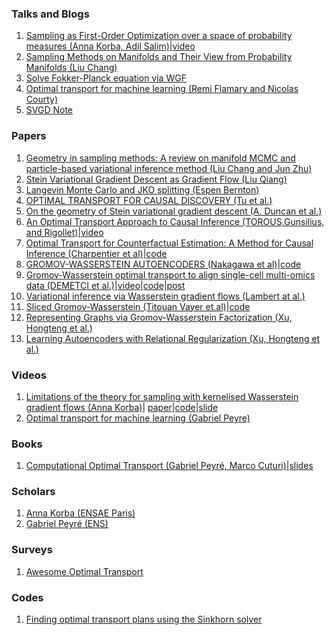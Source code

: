 ### Talks and Blogs
1. [Sampling as First-Order Optimization over a space of probability measures (Anna Korba, Adil Salim)](https://akorba.github.io/resources/Baltimore_July2022_ICMLtutorial.pdf)|[video](https://icml.cc/virtual/2022/tutorial/18437)
2. [Sampling Methods on Manifolds and Their View from Probability Manifolds (Liu Chang)](https://changliu00.github.io/static/ManifoldSampling-ChangLiu.pdf)
3. [Solve Fokker-Planck equation via WGF](https://github.com/woodssss/Solve-Fokker-Planck-equation-by-Gradient-flow-in-Wasserstein-metric)
4. [Optimal transport for machine learning (Remi Flamary and Nicolas Courty)](https://remi.flamary.com/cours/otml/OTML_ISBI_2019_OTintro.pdf)
5. [SVGD Note](https://github.com/2019ChenGong/RL-Paper-notes/blob/main/2019_11_22_Stein_Variational_Gradient_Descent__A_General_Purpose_Bayesian_Inference_Algorithm.pdf)


### Papers
1. [Geometry in sampling methods: A review on manifold MCMC and particle-based variational inference method (Liu Chang and Jun Zhu)](https://changliu00.github.io/static/Geometry%20in%20sampling%20methods%20-%20public.pdf)
2. [Stein Variational Gradient Descent as Gradient Flow (Liu Qiang)](https://proceedings.neurips.cc/paper/2017/file/17ed8abedc255908be746d245e50263a-Paper.pdf)
3. [Langevin Monte Carlo and JKO splitting (Espen Bernton)](http://proceedings.mlr.press/v75/bernton18a/bernton18a.pdf)    
4. [OPTIMAL TRANSPORT FOR CAUSAL DISCOVERY (Tu et al.)](https://arxiv.org/pdf/2201.09366.pdf)
5. [On the geometry of Stein variational gradient descent (A. Duncan et al.)](https://arxiv.org/pdf/1912.00894.pdf)   
6. [An Optimal Transport Approach to Causal Inference (TOROUS,Gunsilius, and Rigollet)](https://arxiv.org/pdf/2108.05858.pdf)|[video](https://www.youtube.com/watch?v=m4GohwSZUdY) 
7. [Optimal Transport for Counterfactual Estimation: A Method for Causal Inference (Charpentier et al)](https://arxiv.org/pdf/2301.07755.pdf)|[code](https://github.com/3wen/counterfactual-estimation-optimal-transport)
8. [GROMOV-WASSERSTEIN AUTOENCODERS (Nakagawa et al)](https://arxiv.org/pdf/2209.07007.pdf)|[code](https://github.com/ganmodokix/gwae/blob/main/models/causal.py)
9. [Gromov-Wasserstein optimal transport to align single-cell multi-omics data (DEMETCI et al.)](https://www.liebertpub.com/doi/pdf/10.1089/cmb.2021.0446)|[video](https://www.youtube.com/watch?v=zGDNe-rErJM)|[code](https://github.com/rsinghlab/SCOT)|[post](https://rsinghlab.github.io/SCOT/)
10. [Variational inference via Wasserstein
gradient flows (Lambert at al.)](https://arxiv.org/pdf/2205.15902.pdf)
11. [Sliced Gromov-Wasserstein (Titouan Vayer et.al)](https://arxiv.org/abs/1905.10124)|[code](https://github.com/tvayer/SGW)
12. [Representing Graphs via Gromov-Wasserstein Factorization (Xu, Hongteng et al.)](https://repository.kaust.edu.sa/bitstream/handle/10754/675717/Representing_Graphs_via_Gromov-Wasserstein_Factorization.pdf?sequence=1&isAllowed=y)
13. [Learning Autoencoders with Relational Regularization (Xu, Hongteng et al.)](http://proceedings.mlr.press/v119/xu20e/xu20e.pdf)


### Videos 
1. [Limitations of the theory for sampling with kernelised Wasserstein gradient flows (Anna Korba)](https://www.youtube.com/watch?v=_eMpmwTtWxE)| 
   [paper](http://proceedings.mlr.press/v139/korba21a/korba21a.pdf)|[code](https://github.com/pierreablin/ksddescent)|[slide](https://akorba.github.io/resources/ICBINB_May2022.pdf)
2. [Optimal transport for machine learning (Gabriel Peyre)](https://www.youtube.com/watch?v=mITml5ZpqM8)   
   
   
### Books
1. [Computational Optimal Transport (Gabriel Peyré, Marco Cuturi)](https://arxiv.org/pdf/1803.00567.pdf)|[slides](https://optimaltransport.github.io/slides/)



### Scholars
1. [Anna Korba (ENSAE Paris)](https://akorba.github.io/Talks.html)
2. [Gabriel Peyré (ENS)](http://www.gpeyre.com/)


### Surveys 
1. [Awesome Optimal Transport](https://github.com/kilianFatras/awesome-optimal-transport)


### Codes
1. [Finding optimal transport plans using the Sinkhorn solver](https://gist.github.com/wohlert/8589045ab544082560cc5f8915cc90bd)
